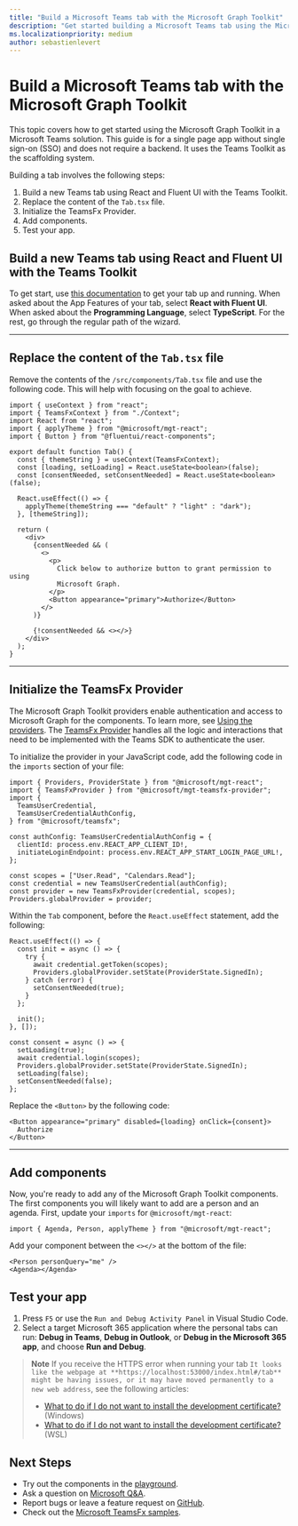 ```yaml
---
title: "Build a Microsoft Teams tab with the Microsoft Graph Toolkit"
description: "Get started building a Microsoft Teams tab using the Microsoft Graph Toolkit."
ms.localizationpriority: medium
author: sebastienlevert
---
```


# Build a Microsoft Teams tab with the Microsoft Graph Toolkit

This topic covers how to get started using the Microsoft Graph Toolkit in a Microsoft Teams solution. This guide is for a single page app without single sign-on (SSO) and does not require a backend. It uses the Teams Toolkit as the scaffolding system.

Building a tab involves the following steps:

1. Build a new Teams tab using React and Fluent UI with the Teams Toolkit.
1. Replace the content of the `Tab.tsx` file.
1. Initialize the TeamsFx Provider.
1. Add components.
1. Test your app.

## Build a new Teams tab using React and Fluent UI with the Teams Toolkit

To get start, use [this documentation](/microsoftteams/platform/toolkit/create-new-project) to get your tab up and running. When asked about the App Features of your tab, select **React with Fluent UI**. When asked about the **Programming Language**, select **TypeScript**. For the rest, go through the regular path of the wizard.

---

## Replace the content of the `Tab.tsx` file

Remove the contents of the `/src/components/Tab.tsx` file and use the following code. This will help with focusing on the goal to achieve.

```tsx
import { useContext } from "react";
import { TeamsFxContext } from "./Context";
import React from "react";
import { applyTheme } from "@microsoft/mgt-react";
import { Button } from "@fluentui/react-components";

export default function Tab() {
  const { themeString } = useContext(TeamsFxContext);
  const [loading, setLoading] = React.useState<boolean>(false);
  const [consentNeeded, setConsentNeeded] = React.useState<boolean>(false);

  React.useEffect(() => {
    applyTheme(themeString === "default" ? "light" : "dark");
  }, [themeString]);

  return (
    <div>
      {consentNeeded && (
        <>
          <p>
            Click below to authorize button to grant permission to using
            Microsoft Graph.
          </p>
          <Button appearance="primary">Authorize</Button>
        </>
      )}

      {!consentNeeded && <></>}
    </div>
  );
}
```

---

## Initialize the TeamsFx Provider

The Microsoft Graph Toolkit providers enable authentication and access to Microsoft Graph for the components. To learn more, see [Using the providers](../providers/providers.md). The [TeamsFx Provider](../providers/teamsfx.md) handles all the logic and interactions that need to be implemented with the Teams SDK to authenticate the user.

To initialize the provider in your JavaScript code, add the following code in the `imports` section of your file:

```tsx
import { Providers, ProviderState } from "@microsoft/mgt-react";
import { TeamsFxProvider } from "@microsoft/mgt-teamsfx-provider";
import {
  TeamsUserCredential,
  TeamsUserCredentialAuthConfig,
} from "@microsoft/teamsfx";

const authConfig: TeamsUserCredentialAuthConfig = {
  clientId: process.env.REACT_APP_CLIENT_ID!,
  initiateLoginEndpoint: process.env.REACT_APP_START_LOGIN_PAGE_URL!,
};

const scopes = ["User.Read", "Calendars.Read"];
const credential = new TeamsUserCredential(authConfig);
const provider = new TeamsFxProvider(credential, scopes);
Providers.globalProvider = provider;
```

Within the `Tab` component, before the `React.useEffect` statement, add the following:

```tsx
React.useEffect(() => {
  const init = async () => {
    try {
      await credential.getToken(scopes);
      Providers.globalProvider.setState(ProviderState.SignedIn);
    } catch (error) {
      setConsentNeeded(true);
    }
  };

  init();
}, []);

const consent = async () => {
  setLoading(true);
  await credential.login(scopes);
  Providers.globalProvider.setState(ProviderState.SignedIn);
  setLoading(false);
  setConsentNeeded(false);
};
```

Replace the `<Button>` by the following code:

```tsx
<Button appearance="primary" disabled={loading} onClick={consent}>
  Authorize
</Button>
```

---

## Add components

Now, you're ready to add any of the Microsoft Graph Toolkit components. The first components you will likely want to add are a person and an agenda. First, update your `imports` for `@microsoft/mgt-react`:

```tsx
import { Agenda, Person, applyTheme } from "@microsoft/mgt-react";
```

Add your component between the `<></>` at the bottom of the file:

```tsx
<Person personQuery="me" />
<Agenda></Agenda>
```

## Test your app

1. Press `F5` or use the `Run and Debug Activity Panel` in Visual Studio Code.
1. Select a target Microsoft 365 application where the personal tabs can run: **Debug in Teams**, **Debug in Outlook**, or **Debug in the Microsoft 365 app**, and choose **Run and Debug**.

> **Note**
> If you receive the HTTPS error when running your tab `It looks like the webpage at **https://localhost:53000/index.html#/tab** might be having issues, or it may have moved permanently to a new web address`, see the following articles:
>
> - [What to do if I do not want to install the development certificate?](https://github.com/OfficeDev/TeamsFx/blob/dev/docs/fx-core/localdebug-help.md#what-to-do-if-i-do-not-want-to-install-the-development-certificate) (Windows) 
> - [What to do if I do not want to install the development certificate?](https://github.com/OfficeDev/TeamsFx/blob/dev/docs/fx-core/localdebug-help.md#what-to-do-if-i-do-not-want-to-install-the-development-certificate) (WSL)

## Next Steps

- Try out the components in the [playground](https://mgt.dev).
- Ask a question on [Microsoft Q&A](/answers/topics/microsoft-graph-toolkit.html).
- Report bugs or leave a feature request on [GitHub](https://aka.ms/mgt).
- Check out the [Microsoft TeamsFx samples](https://github.com/OfficeDev/TeamsFx-Samples).
